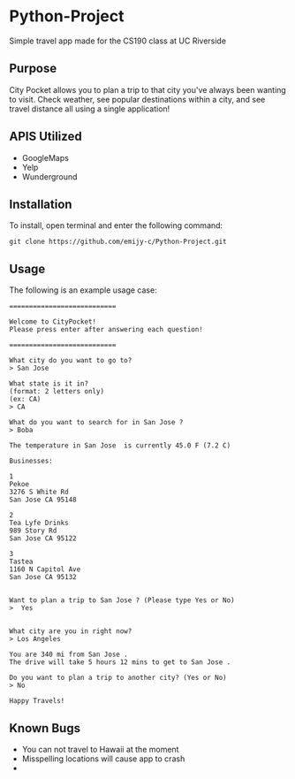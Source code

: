 # Python-Project
Simple travel app made for the CS190 class at UC Riverside

## Purpose
City Pocket allows you to plan a trip to that city you've always been wanting to visit. Check weather, see popular destinations within a city, and see travel distance all using a single application!

## APIS Utilized
* GoogleMaps
* Yelp
* Wunderground

## Installation
To install, open terminal and enter the following command:

``` 
git clone https://github.com/emijy-c/Python-Project.git
```

## Usage
The following is an example usage case:

```
===========================
 
Welcome to CityPocket!
Please press enter after answering each question!
 
===========================
 
What city do you want to go to?
> San Jose 

What state is it in?
(format: 2 letters only)
(ex: CA)
> CA

What do you want to search for in San Jose ?
> Boba
 
The temperature in San Jose  is currently 45.0 F (7.2 C)
 
Businesses:

1
Pekoe
3276 S White Rd
San Jose CA 95148
 
2
Tea Lyfe Drinks
989 Story Rd
San Jose CA 95122
 
3
Tastea
1160 N Capitol Ave
San Jose CA 95132
 

Want to plan a trip to San Jose ? (Please type Yes or No)
>  Yes
 

What city are you in right now?
> Los Angeles

You are 340 mi from San Jose .
The drive will take 5 hours 12 mins to get to San Jose .

Do you want to plan a trip to another city? (Yes or No)
> No
 
Happy Travels!
```



## Known Bugs
* You can not travel to Hawaii at the moment
* Misspelling locations will cause app to crash
* 



